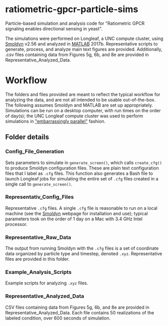 # ratiometric-gpcr-particle-sims
Particle-based simulation and analysis code for "Ratiometric GPCR signaling enables directional sensing in yeast".

The simulations were performed on Longleaf, a UNC compute cluster, using [Smoldyn](www.smoldyn.org) v2.56 and analyzed in [MATLAB](https://www.mathworks.com/products/matlab.html) 2017b. Representative scripts to generate, process, and analyze main text figures are provided. Additionally, .csv files containing data from Figures 5g, 6b, and 8e are provided in Representative_Analyzed_Data.

# Workflow
The folders and files provided are meant to reflect the typical workflow for analyzing the data, and are not all intended to be usable out-of-the-box. The following assumes Smoldyn and MATLAB are set up appropriately. Simulations can be run on a desktop computer, with run times on the order of day(s); the UNC Longleaf compute cluster was used to perform simulations in ["embarrassingly parallel"](https://www.mathworks.com/products/matlab.html) fashion.

## Folder details
### Config_File_Generation
Sets parameters to simulate in `generate_screen()`, which calls `create_cfg()` to produce Smoldyn configuration files. These are plain text configuration files that I label as `.cfg` files. This function also generates a Bash file to launch Longleaf jobs for simulating the entire set of `.cfg` files created in a single call to `generate_screen()`.

### Representativ_Config_Files
Representative `.cfg` files. A single `.cfg` file is reasonable to run on a local machine (see the [Smoldyn](www.smoldyn.org) webpage for installation and use); typical parameters took on the order of 1 day on a Mac with 3.4 GHz Intel processor. 

### Representative_Raw_Data
The output from running Smoldyn with the `.cfg` files is a set of coordinate data organized by particle type and timestep, denoted `.xyz`. Representative files are provided in this folder.

### Example_Analysis_Scripts
Example scripts for analyzing `.xyz` files.

### Representative_Analyzed_Data
CSV files containing data from Figures 5g, 6b, and 8e are provided in Representative_Analyzed_Data. Each file contains 50 realizations of the labeled condition, over 600 seconds of simulation.
